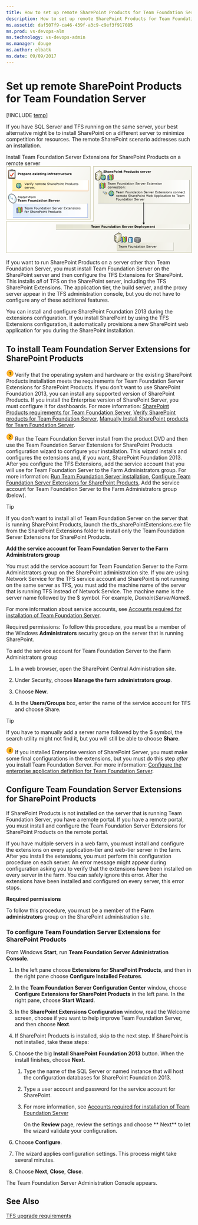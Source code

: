 ```yaml
---
title: How to set up remote SharePoint Products for Team Foundation Server
description: How to set up remote SharePoint Products for Team Foundation Server
ms.assetid: daf507f9-ca46-439f-a3c9-c9ef3f917085
ms.prod: vs-devops-alm
ms.technology: vs-devops-admin
ms.manager: douge
ms.author: elbatk
ms.date: 09/09/2017
---
```


# Set up remote SharePoint Products for Team Foundation Server

[!INCLUDE [temp](../../_shared/about-sharepoint-deprecation.md)]

If you have SQL Server and TFS running on the same server, your best alternative might be to install SharePoint on a different server to minimize competition for resources. The remote SharePoint scenario addresses such an installation.

Install Team Foundation Server Extensions for SharePoint Products on a remote server
![install extensions on remote portal](../_img/ic548953.png)  

If you want to run SharePoint Products on a server other than Team Foundation Server, you must install Team Foundation Server on the SharePoint server and then configure the TFS Extensions for SharePoint. This installs *all* of TFS on the SharePoint server, including the TFS SharePoint Extensions. The application tier, the build server, and the proxy server appear in the TFS administration console, but you do not have to configure any of these additional features.

You can install and configure SharePoint Foundation 2013 during the extensions configuration. If you install SharePoint by using the TFS Extensions configuration, it automatically provisions a new SharePoint web application for you during the SharePoint installation.

## To install Team Foundation Server Extensions for SharePoint Products

![Step 1](../_img/ic646324.png) Verify that the operating system and hardware or the existing SharePoint Products installation meets the requirements for Team Foundation Server Extensions for SharePoint Products. If you don't want to use SharePoint Foundation 2013, you can install any supported version of SharePoint Products. If you install the Enterprise version of SharePoint Server, you must configure it for dashboards. For more information: [SharePoint Products requirements for Team Foundation Server](../../requirements.md#sharepoint), [Verify SharePoint products for Team Foundation Server](verify-sharepoint.md), [Manually Install SharePoint products for Team Foundation Server](install-sharepoint.md).



![Step 2](../_img/ic646325.png)   Run the Team Foundation Server install from the product DVD and then use the Team Foundation Server Extensions for SharePoint Products configuration wizard to configure your installation. This wizard installs and configures the extensions and, if you want, SharePoint Foundation 2013. After you configure the TFS Extensions, add the service account that you will use for Team Foundation Server to the Farm Administrators group. For more information: [Run Team Foundation Server installation](../install-2013/install-tfs.md#installer), [Configure Team Foundation Server Extensions for SharePoint Products](#config-exts), Add the service account for Team Foundation Server to the Farm Administrators group (below).

> [!TIP]
> If you don't want to install all of Team Foundation Server on the server that is running SharePoint Products, launch the tfs_sharePointExtensions.exe file from the SharePoint Extensions folder to install only the Team Foundation Server Extensions for SharePoint Products.

<a name="tfs-svc-acct-to-farm-admin-group"></a>
**Add the service account for Team Foundation Server to the Farm Administrators group**

You must add the service account for Team Foundation Server to the Farm Administrators group on the SharePoint administration site. If you are using Network Service for the TFS service account and SharePoint is not running on the same server as TFS, you must add the machine name of the server that is running TFS instead of Network Service. The machine name is the server name followed by the $ symbol. For example, *Domain\ServerName$*.

For more information about service accounts, see [Accounts required for installation of Team Foundation Server](../../requirements.md#accounts).

Required permissions: To follow this procedure, you must be a member of the Windows **Administrators** security group on the server that is running SharePoint. 

To add the service account for Team Foundation Server to the Farm Administrators group 

  1. In a web browser, open the SharePoint Central Administration site. 

  2. Under Security, choose **Manage the farm administrators group**.

  3. Choose **New**.

  4. In the **Users/Groups** box, enter the name of the service account for TFS and choose Share. 

  > [!TIP]
  > If you have to manually add a server name followed by the $ symbol, the search utility might not find it, but you will still be able to choose **Share**.



![Step 3](../_img/ic646326.png) If you installed Enterprise version of SharePoint Server, you must make some final configurations in the extensions, but you must do this step *after* you install Team Foundation Server. For more information: [Configure the enterprise application definition for Team Foundation Server](config-enterprise-app-def.md).


<a name="config-exts"></a>
## Configure Team Foundation Server Extensions for SharePoint Products

If SharePoint Products is not installed on the server that is running Team Foundation Server, you have a remote portal. If you have a remote portal, you must install and configure the Team Foundation Server Extensions for SharePoint Products on the remote portal.

If you have multiple servers in a web farm, you must install and configure the extensions on every application-tier and web-tier server in the farm.  After you install the extensions, you must perform this configuration procedure on each server. An error message might appear during configuration asking you to verify that the extensions have been installed on every server in the farm. You can safely ignore this error. After the extensions have been installed and configured on every server, this error stops.

**Required permissions**

To follow this procedure, you must be a member of the **Farm** **administrators** group on the SharePoint administration site.

### To configure Team Foundation Server Extensions for SharePoint Products

From Windows **Start**, run **Team Foundation Server Administration Console**.

1.  In the left pane choose **Extensions for SharePoint Products**, and then in the right pane choose **Configure Installed Features**.

2.  In the **Team Foundation Server Configuration Center** window, choose **Configure Extensions for SharePoint Products** in the left pane. In the right pane, choose **Start Wizard**.

3.  In the **SharePoint Extensions Configuration** window, read the Welcome screen, choose if you want to help improve Team Foundation Server, and then choose **Next**.

4.  If SharePoint Products is installed, skip to the next step. If SharePoint is not installed, take these steps:

5.  Choose the big **Install SharePoint Foundation 2013** button. When the install finishes, choose **Next**.

	1.  Type the name of the SQL Server or named instance that will host the configuration databases for SharePoint Foundation 2013.

	2. Type a user account and password for the service account for SharePoint.

	3. For more information, see [Accounts required for installation of Team Foundation Server](../../requirements.md#accounts)

		On the **Review** page, review the settings and choose ** Next** to let the wizard validate your configuration.

6.  Choose **Configure**.

7.  The wizard applies configuration settings. This process might take several minutes.

8.  Choose **Next**, **Close**, **Close**.

The Team Foundation Server Administration Console appears.



## See Also

[TFS upgrade requirements](../../requirements.md)
